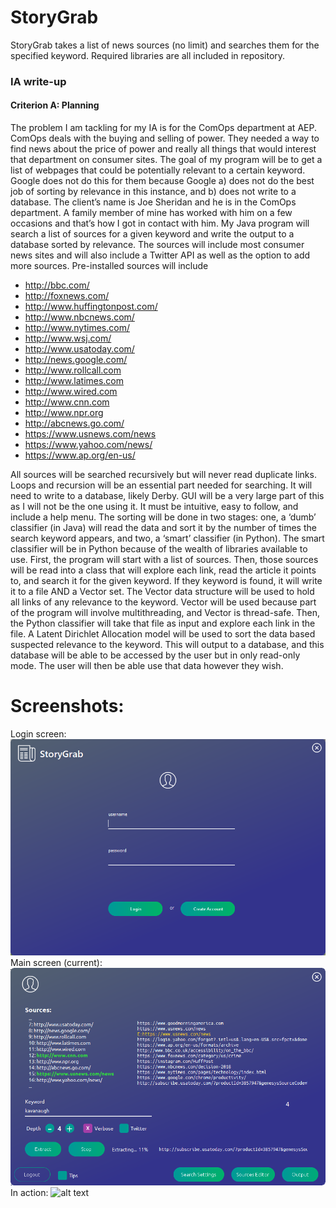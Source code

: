 # StoryGrab
StoryGrab takes a list of news sources (no limit) and searches them for the specified keyword. Required libraries are all included in repository. 
### IA write-up


#### Criterion A: Planning

 
The problem I am tackling for my IA is for the ComOps department at AEP. ComOps deals with the buying and selling of power. They needed a way to find news about the price of power and really all things that would interest that department on consumer sites. The goal of my program will be to get a list of webpages that could be potentially relevant to a certain keyword. Google does not do this for them because Google a) does not do the best job of sorting by relevance in this instance, and b) does not write to a database. The client’s name is Joe Sheridan and he is in the ComOps department. A family member of mine has worked with him on a few occasions and that’s how I got in contact with him.
My Java program will search a list of sources for a given keyword and write the output to a database sorted by relevance. The sources will include most consumer news sites and will also include a Twitter API as well as the option to add more sources. Pre-installed sources will include
* http://bbc.com/
* http://foxnews.com/
* http://www.huffingtonpost.com/
* http://www.nbcnews.com/
* http://www.nytimes.com/
* http://www.wsj.com/
* http://www.usatoday.com/
* http://news.google.com/
* http://www.rollcall.com
* http://www.latimes.com
* http://www.wired.com
* http://www.cnn.com
* http://www.npr.org
* http://abcnews.go.com/
* https://www.usnews.com/news
* https://www.yahoo.com/news/
* https://www.ap.org/en-us/

 All sources will be searched recursively but will never read duplicate links. Loops and recursion will be an essential part needed for searching. It will need to write to a database, likely Derby. GUI will be a very large part of this as I will not be the one using it. It must be intuitive, easy to follow, and include a help menu. The sorting will be done in two stages: one, a ‘dumb’ classifier (in Java) will read the data and sort it by the number of times the search keyword appears, and two, a ‘smart’ classifier (in Python). The smart classifier will be in Python because of the wealth of libraries available to use. First, the program will start with a list of sources. Then, those sources will be read into a class that will explore each link, read the article it points to, and search it for the given keyword. If they keyword is found, it will write it to a file AND a Vector set. The Vector data structure will be used to hold all links of any relevance to the keyword. Vector will be used because part of the program will involve multithreading, and Vector is thread-safe. Then, the Python classifier will take that file as input and explore each link in the file. A Latent Dirichlet Allocation model will be used to sort the data based suspected relevance to the keyword. This will output to a database, and this database will be able to be accessed by the user but in only read-only mode. The user will then be able use that data however they wish.


# Screenshots: 
Login screen:
![alt text](screenshots/sglogin.PNG "Login screen")
Main screen (current):
![alt text](screenshots/sgmainwcolor.png "Main screen") 
In action:
![alt text](screenshots/op.gif)
